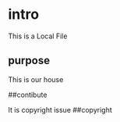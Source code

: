 # intro
This is a Local File
## purpose
This is our house

##contibute

It is copyright issue
##copyright

